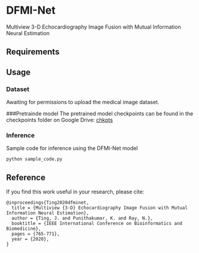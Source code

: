 # DFMI-Net

Multiview 3-D Echocardiography Image Fusion with Mutual Information Neural Estimation

## Requirements

## Usage
### Dataset
Awaiting for permissions to upload the medical image dataset.

###Pretrainde model
The pretrained model checkpoints can be found in the checkpoints folder on Google Drive: [chkpts]()

### Inference
Sample code for inference using the DFMI-Net model
```
python sample_code.py
```

## Reference
If you find this work useful in your research, please cite:
```
@inproceedings{Ting2020dfminet,
  title = {Multiview {3-D} Echocardiography Image Fusion with Mutual Information Neural Estimation},
  author = {Ting, J. and Punithakumar, K. and Ray, N.},
  booktitle = {IEEE International Conference on Bioinformatics and Biomedicine},
  pages = {765-771},
  year = {2020},
}
```

